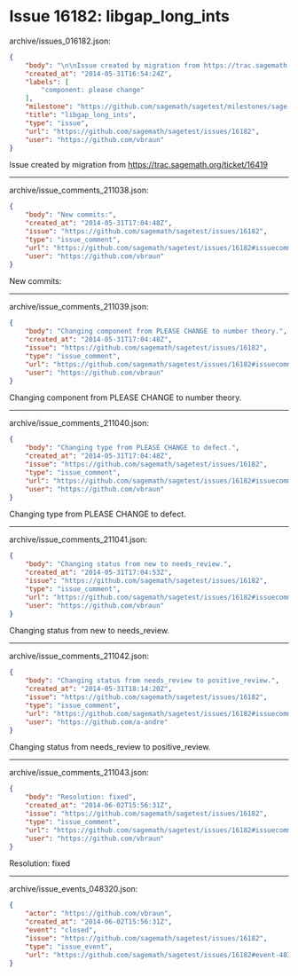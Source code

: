 # Issue 16182: libgap_long_ints

archive/issues_016182.json:
```json
{
    "body": "\n\nIssue created by migration from https://trac.sagemath.org/ticket/16419\n\n",
    "created_at": "2014-05-31T16:54:24Z",
    "labels": [
        "component: please change"
    ],
    "milestone": "https://github.com/sagemath/sagetest/milestones/sage-6.3",
    "title": "libgap_long_ints",
    "type": "issue",
    "url": "https://github.com/sagemath/sagetest/issues/16182",
    "user": "https://github.com/vbraun"
}
```


Issue created by migration from https://trac.sagemath.org/ticket/16419





---

archive/issue_comments_211038.json:
```json
{
    "body": "New commits:",
    "created_at": "2014-05-31T17:04:48Z",
    "issue": "https://github.com/sagemath/sagetest/issues/16182",
    "type": "issue_comment",
    "url": "https://github.com/sagemath/sagetest/issues/16182#issuecomment-211038",
    "user": "https://github.com/vbraun"
}
```

New commits:



---

archive/issue_comments_211039.json:
```json
{
    "body": "Changing component from PLEASE CHANGE to number theory.",
    "created_at": "2014-05-31T17:04:48Z",
    "issue": "https://github.com/sagemath/sagetest/issues/16182",
    "type": "issue_comment",
    "url": "https://github.com/sagemath/sagetest/issues/16182#issuecomment-211039",
    "user": "https://github.com/vbraun"
}
```

Changing component from PLEASE CHANGE to number theory.



---

archive/issue_comments_211040.json:
```json
{
    "body": "Changing type from PLEASE CHANGE to defect.",
    "created_at": "2014-05-31T17:04:48Z",
    "issue": "https://github.com/sagemath/sagetest/issues/16182",
    "type": "issue_comment",
    "url": "https://github.com/sagemath/sagetest/issues/16182#issuecomment-211040",
    "user": "https://github.com/vbraun"
}
```

Changing type from PLEASE CHANGE to defect.



---

archive/issue_comments_211041.json:
```json
{
    "body": "Changing status from new to needs_review.",
    "created_at": "2014-05-31T17:04:53Z",
    "issue": "https://github.com/sagemath/sagetest/issues/16182",
    "type": "issue_comment",
    "url": "https://github.com/sagemath/sagetest/issues/16182#issuecomment-211041",
    "user": "https://github.com/vbraun"
}
```

Changing status from new to needs_review.



---

archive/issue_comments_211042.json:
```json
{
    "body": "Changing status from needs_review to positive_review.",
    "created_at": "2014-05-31T18:14:20Z",
    "issue": "https://github.com/sagemath/sagetest/issues/16182",
    "type": "issue_comment",
    "url": "https://github.com/sagemath/sagetest/issues/16182#issuecomment-211042",
    "user": "https://github.com/a-andre"
}
```

Changing status from needs_review to positive_review.



---

archive/issue_comments_211043.json:
```json
{
    "body": "Resolution: fixed",
    "created_at": "2014-06-02T15:56:31Z",
    "issue": "https://github.com/sagemath/sagetest/issues/16182",
    "type": "issue_comment",
    "url": "https://github.com/sagemath/sagetest/issues/16182#issuecomment-211043",
    "user": "https://github.com/vbraun"
}
```

Resolution: fixed



---

archive/issue_events_048320.json:
```json
{
    "actor": "https://github.com/vbraun",
    "created_at": "2014-06-02T15:56:31Z",
    "event": "closed",
    "issue": "https://github.com/sagemath/sagetest/issues/16182",
    "type": "issue_event",
    "url": "https://github.com/sagemath/sagetest/issues/16182#event-48320"
}
```
